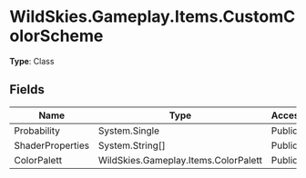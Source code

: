 ﻿# WildSkies.Gameplay.Items.CustomColorScheme

**Type**: Class

## Fields

| Name | Type | Access |
|------|------|--------|
| Probability | System.Single | Public |
| ShaderProperties | System.String[] | Public |
| ColorPalett | WildSkies.Gameplay.Items.ColorPalett | Public |

